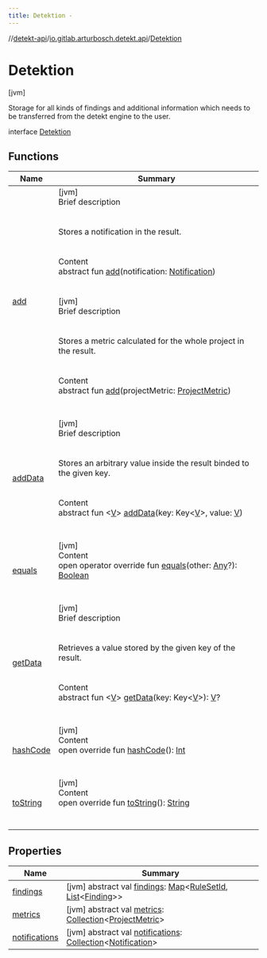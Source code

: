 ```yaml
---
title: Detektion -
---
```

//[detekt-api](../../index.md)/[io.gitlab.arturbosch.detekt.api](../index.md)/[Detektion](index.md)



# Detektion  
 [jvm] 

Storage for all kinds of findings and additional information which needs to be transferred from the detekt engine to the user.

interface [Detektion](index.md)   


## Functions  
  
|  Name|  Summary| 
|---|---|
| [add](add.md)| [jvm]  <br>Brief description  <br><br><br>Stores a notification in the result.<br><br>  <br>Content  <br>abstract fun [add](add.md)(notification: [Notification](../-notification/index.md))  <br><br><br>[jvm]  <br>Brief description  <br><br><br>Stores a metric calculated for the whole project in the result.<br><br>  <br>Content  <br>abstract fun [add](add.md)(projectMetric: [ProjectMetric](../-project-metric/index.md))  <br><br><br>
| [addData](add-data.md)| [jvm]  <br>Brief description  <br><br><br>Stores an arbitrary value inside the result binded to the given key.<br><br>  <br>Content  <br>abstract fun <[V](add-data.md)> [addData](add-data.md)(key: Key<[V](add-data.md)>, value: [V](add-data.md))  <br><br><br>
| [equals](../../io.gitlab.arturbosch.detekt.api.internal/-yaml-config/-companion/index.md#kotlin/Any/equals/#kotlin.Any?/PointingToDeclaration/)| [jvm]  <br>Content  <br>open operator override fun [equals](../../io.gitlab.arturbosch.detekt.api.internal/-yaml-config/-companion/index.md#kotlin/Any/equals/#kotlin.Any?/PointingToDeclaration/)(other: [Any](https://kotlinlang.org/api/latest/jvm/stdlib/kotlin/-any/index.html)?): [Boolean](https://kotlinlang.org/api/latest/jvm/stdlib/kotlin/-boolean/index.html)  <br><br><br>
| [getData](get-data.md)| [jvm]  <br>Brief description  <br><br><br>Retrieves a value stored by the given key of the result.<br><br>  <br>Content  <br>abstract fun <[V](get-data.md)> [getData](get-data.md)(key: Key<[V](get-data.md)>): [V](get-data.md)?  <br><br><br>
| [hashCode](../../io.gitlab.arturbosch.detekt.api.internal/-yaml-config/-companion/index.md#kotlin/Any/hashCode/#/PointingToDeclaration/)| [jvm]  <br>Content  <br>open override fun [hashCode](../../io.gitlab.arturbosch.detekt.api.internal/-yaml-config/-companion/index.md#kotlin/Any/hashCode/#/PointingToDeclaration/)(): [Int](https://kotlinlang.org/api/latest/jvm/stdlib/kotlin/-int/index.html)  <br><br><br>
| [toString](../../io.gitlab.arturbosch.detekt.api.internal/-yaml-config/-companion/index.md#kotlin/Any/toString/#/PointingToDeclaration/)| [jvm]  <br>Content  <br>open override fun [toString](../../io.gitlab.arturbosch.detekt.api.internal/-yaml-config/-companion/index.md#kotlin/Any/toString/#/PointingToDeclaration/)(): [String](https://kotlinlang.org/api/latest/jvm/stdlib/kotlin/-string/index.html)  <br><br><br>


## Properties  
  
|  Name|  Summary| 
|---|---|
| [findings](index.md#io.gitlab.arturbosch.detekt.api/Detektion/findings/#/PointingToDeclaration/)|  [jvm] abstract val [findings](index.md#io.gitlab.arturbosch.detekt.api/Detektion/findings/#/PointingToDeclaration/): [Map](https://kotlinlang.org/api/latest/jvm/stdlib/kotlin.collections/-map/index.html)<[RuleSetId](../index.md#io.gitlab.arturbosch.detekt.api/RuleSetId///PointingToDeclaration/), [List](https://kotlinlang.org/api/latest/jvm/stdlib/kotlin.collections/-list/index.html)<[Finding](../-finding/index.md)>>   <br>
| [metrics](index.md#io.gitlab.arturbosch.detekt.api/Detektion/metrics/#/PointingToDeclaration/)|  [jvm] abstract val [metrics](index.md#io.gitlab.arturbosch.detekt.api/Detektion/metrics/#/PointingToDeclaration/): [Collection](https://kotlinlang.org/api/latest/jvm/stdlib/kotlin.collections/-collection/index.html)<[ProjectMetric](../-project-metric/index.md)>   <br>
| [notifications](index.md#io.gitlab.arturbosch.detekt.api/Detektion/notifications/#/PointingToDeclaration/)|  [jvm] abstract val [notifications](index.md#io.gitlab.arturbosch.detekt.api/Detektion/notifications/#/PointingToDeclaration/): [Collection](https://kotlinlang.org/api/latest/jvm/stdlib/kotlin.collections/-collection/index.html)<[Notification](../-notification/index.md)>   <br>

